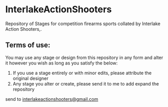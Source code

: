 # InterlakeActionShooters
Repository of Stages for competition firearms sports collated by Interlake Action Shooters,.

## Terms of use:
You may use any stage or design from this repository in any form and alter it however you wish as long as you satisfy the below:

1. If you use a stage entirely or with minor edits, please attribute the original designer
2. Any stage you alter or create, please send it to me to add expand the repository

send to interlakeactionshooters@gmail.com
